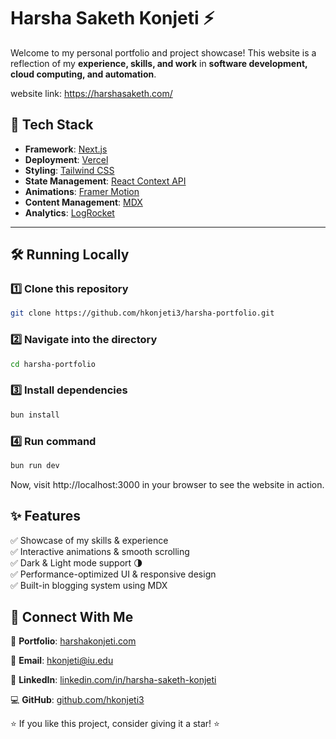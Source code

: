 # Harsha Saketh Konjeti ⚡️

Welcome to my personal portfolio and project showcase! This website is a reflection of my **experience, skills, and work** in **software development, cloud computing, and automation**.

website link: https://harshasaketh.com/

## 🚀 Tech Stack

- **Framework**: [Next.js](https://nextjs.org/)  
- **Deployment**: [Vercel](https://vercel.com)  
- **Styling**: [Tailwind CSS](https://tailwindcss.com/)  
- **State Management**: [React Context API](https://react.dev/)  
- **Animations**: [Framer Motion](https://www.framer.com/motion/)  
- **Content Management**: [MDX](https://mdxjs.com/)  
- **Analytics**: [LogRocket](https://logrocket.com/)  

---

## 🛠 Running Locally

### 1️⃣ Clone this repository  
```sh
git clone https://github.com/hkonjeti3/harsha-portfolio.git
```
### 2️⃣ Navigate into the directory
```sh
cd harsha-portfolio
```

### 3️⃣ Install dependencies
```sh
bun install
```
 ### 4️⃣ Run command
```sh
bun run dev
```


Now, visit http://localhost:3000 in your browser to see the website in action.

## ✨ Features  
✅ Showcase of my skills & experience  
✅ Interactive animations & smooth scrolling  
✅ Dark & Light mode support 🌗  
✅ Performance-optimized UI & responsive design  
✅ Built-in blogging system using MDX  

## 🤝 Connect With Me  

📂 **Portfolio**: [harshakonjeti.com](https://harshakonjeti.com)  

📩 **Email**: [hkonjeti@iu.edu](mailto:hkonjeti@iu.edu)  

🔗 **LinkedIn**: [linkedin.com/in/harsha-saketh-konjeti](https://linkedin.com/in/harsha-saketh-konjeti)  

💻 **GitHub**: [github.com/hkonjeti3](https://github.com/hkonjeti3)  

⭐ If you like this project, consider giving it a star! ⭐

